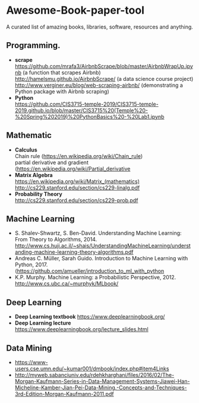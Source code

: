 # Awesome-Book-paper-tool
A curated list of amazing books, libraries, software, resources and anything.

## Programming. 

* **scrape**
        https://github.com/mrafa3/AirbnbScrape/blob/master/AirbnbWrapUp.ipynb  (a function that scrapes Airbnb)  
        http://hamelsmu.github.io/AirbnbScrape/  (a data science course project)  
        http://www.verginer.eu/blog/web-scraping-airbnb/ (demonstrating a Python package with Airbnb scraping)       
* **Python**  
https://github.com/CIS3715-temple-2019/CIS3715-temple-2019.github.io/blob/master/CIS3715%20(Temple%20-%20Spring%202019)%20PythonBasics%20-%20Lab1.ipynb  

## Mathematic
* **Calculus**  
  Chain rule (https://en.wikipedia.org/wiki/Chain_rule)    
  partial derivative and gradient (https://en.wikipedia.org/wiki/Partial_derivative   
* **Matrix Algebra**  
  https://en.wikipedia.org/wiki/Matrix_(mathematics)  
  http://cs229.stanford.edu/section/cs229-linalg.pdf  
* **Probability Theory**  
  http://cs229.stanford.edu/section/cs229-prob.pdf

## Machine Learning
* S. Shalev-Shwartz, S. Ben-David. Understanding Machine Learning: From Theory to Algorithms, 2014. http://www.cs.huji.ac.il/~shais/UnderstandingMachineLearning/understanding-machine-learning-theory-algorithms.pdf  
* Andreas C. Müller, Sarah Guido. Introduction to Machine Learning with Python, 2017. (https://github.com/amueller/introduction_to_ml_with_python 
* K.P. Murphy. Machine Learning: a Probabilistic Perspective, 2012. http://www.cs.ubc.ca/~murphyk/MLbook/

## Deep Learning
* **Deep Learning textbook** https://www.deeplearningbook.org/
* **Deep Learning lecture** https://www.deeplearningbook.org/lecture_slides.html

## Data Mining
*  https://www-users.cse.umn.edu/~kumar001/dmbook/index.php#item4Links 
*  http://myweb.sabanciuniv.edu/rdehkharghani/files/2016/02/The-Morgan-Kaufmann-Series-in-Data-Management-Systems-Jiawei-Han-Micheline-Kamber-Jian-Pei-Data-Mining.-Concepts-and-Techniques-3rd-Edition-Morgan-Kaufmann-2011.pdf
